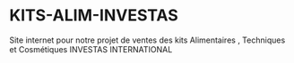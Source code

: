# KITS-ALIM-INVESTAS
Site internet pour notre projet de ventes des kits Alimentaires , Techniques et Cosmétiques INVESTAS INTERNATIONAL 
